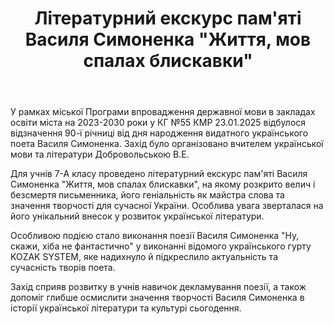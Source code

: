 ﻿---
title: Літературний екскурс пам'яті Василя Симоненка "Життя, мов спалах блискавки"
---

У рамках міської Програми впровадження державної мови в закладах освіти міста на 2023-2030 роки у КГ №55 КМР 23.01.2025 відбулося відзначення 90-ї річниці від дня народження видатного українського поета Василя Симоненка. Захід було організовано вчителем української мови та літератури Добровольською В.Е.

Для учнів 7-А класу проведено літературний екскурс пам'яті Василя Симоненка "Життя, мов спалах блискавки", на якому розкрито велич і безсмертя письменника, його геніальність як майстра слова та значення творчості для сучасної України. Особлива увага зверталася на його унікальний внесок у розвиток української літератури.

Особливою подією стало виконання поезії Василя Симоненка "Ну, скажи, хіба не фантастично" у виконанні відомого українського гурту KOZAK SYSTEM, яке надихнуло й підкреслило актуальність та сучасність творів поета.

Захід сприяв розвитку в учнів навичок декламування поезії, а також допоміг глибше осмислити значення творчості Василя Симоненка в історії української літератури та культурі сьогодення.

<slideshow />